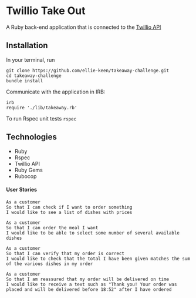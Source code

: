 # Twillio Take Out

A Ruby back-end application that is connected to the [Twillio API](https://www.twilio.com/)

## Installation

In your terminal, run

```
git clone https://github.com/ellie-keen/takeaway-challenge.git
cd takeaway-challenge
bundle install
```

Communicate with the application in IRB:
```
irb
require './lib/takeaway.rb'
```

To run Rspec unit tests
`rspec`

## Technologies

* Ruby
* Rspec
* Twillio API
* Ruby Gems
* Rubocop

#### User Stories

```
As a customer
So that I can check if I want to order something
I would like to see a list of dishes with prices

As a customer
So that I can order the meal I want
I would like to be able to select some number of several available dishes

As a customer
So that I can verify that my order is correct
I would like to check that the total I have been given matches the sum of the various dishes in my order

As a customer
So that I am reassured that my order will be delivered on time
I would like to receive a text such as "Thank you! Your order was placed and will be delivered before 18:52" after I have ordered
```
